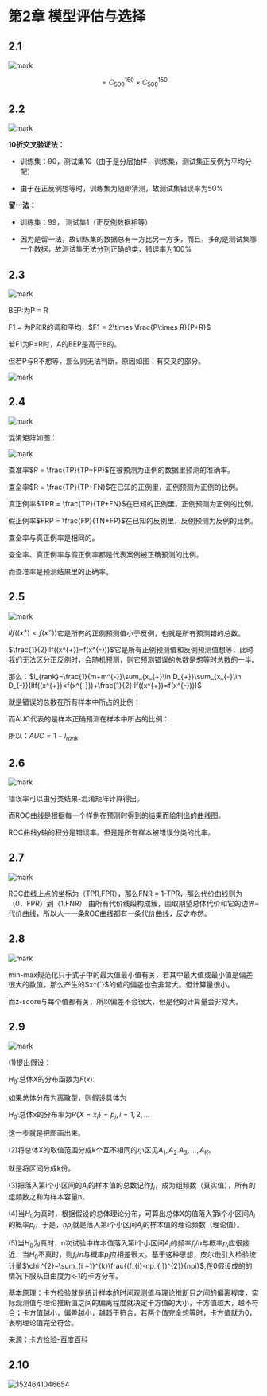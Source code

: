 # 第2章 模型评估与选择

## 2.1 

![mark](http://p6yio0wew.bkt.clouddn.com/blog/180424/Geg9leb85F.png)

$$
= C_{500}^{150}\times C_{500}^{150}
$$

## 2.2

![mark](http://p6yio0wew.bkt.clouddn.com/blog/180424/2j8ckibL2b.png)

**10折交叉验证法：**

- 训练集：90，测试集10（由于是分层抽样，训练集，测试集正反例为平均分配）

- 由于在正反例想等时，训练集为随即猜测，故测试集错误率为50%

**留一法：**

- 训练集：99， 测试集1（正反例数据相等）

- 因为是留一法，故训练集的数据总有一方比另一方多，而且，多的是测试集哪一个数据，故测试集无法分到正确的类，错误率为100%

## 2.3

![mark](http://p6yio0wew.bkt.clouddn.com/blog/180424/6m01cdmKHH.png)

BEP:为P = R

F1 = 为P和R的调和平均，$F1 =  2\times \frac{P\times R}{P+R}$

若F1为P=R时，A的BEP是高于B的。

但若P与R不想等，那么则无法判断，原因如图：有交叉的部分。

![mark](http://p6yio0wew.bkt.clouddn.com/blog/180425/34kfI4FdaG.png)

## 2.4 

![mark](http://p6yio0wew.bkt.clouddn.com/blog/180425/h5A4cJhJJb.png)

混淆矩阵如图：

![mark](http://p6yio0wew.bkt.clouddn.com/blog/180425/KemekJDIK7.png)

查准率$P = \frac{TP}{TP+FP}$在被预测为正例的数据里预测的准确率。

查全率$R = \frac{TP}{TP+FN}$在已知的正例里，正例预测为正例的比例。

真正例率$TPR = \frac{TP}{TP+FN}$在已知的正例里，正例预测为正例的比例。

假正例率$FRP = \frac{FP}{TN+FP}$在已知的反例里，反例预测为反例的比例。

查全率与真正例率是相同的。

查全率、真正例率与假正例率都是代表案例被正确预测的比例。

而查准率是预测结果里的正确率。

## 2.5

![mark](http://p6yio0wew.bkt.clouddn.com/blog/180425/95JDBLh3C3.png)

$IIf((x^{+})<f(x^{-}))$它是所有的正例预测值小于反例，也就是所有预测错的总数。

$\frac{1}{2}IIf((x^{+})=f(x^{-}))$它是所有正例预测值和反例预测值想等，此时我们无法区分正反例时，会随机预测，则它预测错误的总数是想等时总数的一半。

那么：$l_{rank}=\frac{1}{m+m^{-}}\sum_{x_{+}\in D_{+}}\sum_{x_{-}\in D_{-}}(IIf((x^{+})<f(x^{-}))+\frac{1}{2}IIf((x^{+})=f(x^{-})))$

就是错误的总数在所有样本中所占的比例：

而AUC代表的是样本正确预测在样本中所占的比例：

所以：$AUC = 1-l_{rank}$

## 2.6 

![mark](http://p6yio0wew.bkt.clouddn.com/blog/180425/Kce0eIBK6f.png)

错误率可以由分类结果-混淆矩阵计算得出。

而ROC曲线是根据每一个样例在预测时得到的结果而绘制出的曲线图。

ROC曲线y轴的积分是错误率。但是是所有样本被错误分类的比率。

## 2.7

![mark](http://p6yio0wew.bkt.clouddn.com/blog/180425/2Jl6GKbiD9.png)

ROC曲线上点的坐标为（TPR,FPR），那么FNR = 1-TPR，那么代价曲线则为（0，FPR）到（1,FNR）,由所有代价线段构成簇，围取期望总体代价和它的边界–代价曲线，所以人一一条ROC曲线都有一条代价曲线，反之亦然。

## 2.8

![mark](http://p6yio0wew.bkt.clouddn.com/blog/180425/8j6BaADbGk.png)

min-max规范化只于式子中的最大值最小值有关，若其中最大值或最小值是偏差很大的数值，那么产生的$x^{`}$的值的偏差也会非常大。但计算量很小。

而z-score与每个值都有关，所以偏差不会很大，但是他的计算量会非常大。

## 2.9 

![mark](http://p6yio0wew.bkt.clouddn.com/blog/180425/HIGgmI9kH7.png)

(1)提出假设：

$H_{0}:$总体X的分布函数为$F(x)$.

如果总体分布为离散型，则假设具体为

$H_{0}:$总体x的分布率为$P\lbrace X=x_{i} \rbrace=p_{i},i = 1,2,...$

这一步就是把图画出来。

(2)将总体X的取值范围分成k个互不相同的小区见$A_{1},A_{2}.A_{3},...,A_{K}$。

就是将区间分成k份。

(3)把落入第i个小区间的$A_{i}$的样本值的总数记作$f_{i}$，成为组频数（真实值），所有的组频数之和为样本容量n。

(4)当$H_{0}$为真时，根据假设的总体理论分布，可算出总体X的值落入第i个小区间$A_{i}$的概率$p_{i}$，于是，$np_{i}$就是落入第i个小区间$A_{i}$的样本值的理论频数（理论值）。

(5)当$H_{0}$为真时，n次试验中样本值落入第i个小区间$A_{i}$的频率$f_{i}/n$与概率$p_{i}$应很接近，当$H_{0}$不真时，则$f_{i}/n$与概率$p_{i}$应相差很大。基于这种思想，皮尔逊引入检验统计量$\chi ^{2}=\sum_{i =1}^{k}\frac{(f_{i}-np_{i})^{2}}{npi}$,在0假设成的的情况下服从自由度为k-1的卡方分布。

基本原理：卡方检验就是统计样本的时间观测值与理论推断只之间的偏离程度，实际观测值与理论推断值之间的偏离程度就决定卡方值的大小，卡方值越大，越不符合；卡方值越小，偏差越小，越趋于符合，若两个值完全想等时，卡方值就为0，表明理论值完全符合。

来源：[卡方检验-百度百科](https://baike.baidu.com/item/%E5%8D%A1%E6%96%B9%E6%A3%80%E9%AA%8C/2591853?fr=aladdin)

## 2.10

![1524641046654](C:\Users\ADMINI~1\AppData\Local\Temp\1524641046654.png)








